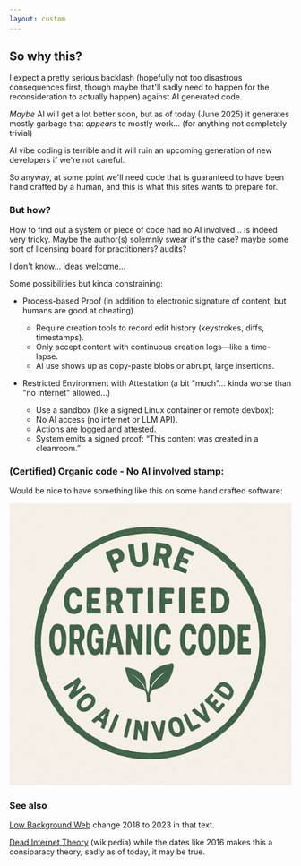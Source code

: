 ```yaml
---
layout: custom
---
```


## So why this?

I expect a pretty serious backlash (hopefully not too disastrous consequences first, though maybe that'll sadly need to happen for the reconsideration to actually happen) against AI generated code.

_Maybe_ AI will get a lot better soon, but as of today (June 2025) it generates mostly garbage that _appears_ to mostly work... (for anything not completely trivial)

AI vibe coding is terrible and it will ruin an upcoming generation of new developers if we're not careful.

So anyway, at some point we'll need code that is guaranteed to have been hand crafted by a human, and this is what this sites wants to prepare for.

### But how?

How to find out a system or piece of code had no AI involved... is indeed very tricky. Maybe the author(s) solemnly swear it's the case? maybe some sort of licensing board for practitioners? audits?

I don't know... ideas welcome...

Some possibilities but kinda constraining:

- Process-based Proof (in addition to electronic signature of content, but humans are good at cheating)
    - Require creation tools to record edit history (keystrokes, diffs, timestamps).
	- Only accept content with continuous creation logs—like a time-lapse.
	- AI use shows up as copy-paste blobs or abrupt, large insertions.

- Restricted Environment with Attestation (a bit "much"... kinda worse than "no internet" allowed...)
	- Use a sandbox (like a signed Linux container or remote devbox):
	- No AI access (no internet or LLM API).
	- Actions are logged and attested.
	- System emits a signed proof: “This content was created in a cleanroom.”


### (Certified) Organic code - No AI involved stamp:

Would be nice to have something like this on some hand crafted software:

![Organic No AI stamp](organic-no-ai.png)

<!--
if you are a human designer and want to contribute a proper, no AI logo for this, please contact me (see github)
or l d email ly _at_ gmail
-->

### See also

<!-- local copy until origin is fixed, pending PR#1 -->
[Low Background Web](low-background) change 2018 to 2023 in that text.

[Dead Internet Theory](https://en.wikipedia.org/wiki/Dead_Internet_theory) (wikipedia) while the dates like 2016 makes this a consiparacy theory, sadly as of today, it may be true.

